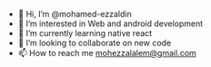 - 👋 Hi, I’m @mohamed-ezzaldin
- 👀 I’m interested in Web and android development 
- 🌱 I’m currently learning native react 
- 💞️ I’m looking to collaborate on new code
- 📫 How to reach me mohezzalalem@gmail.com



<!---
mohamed-ezzaldin/mohamed-ezzaldin is a ✨ special ✨ repository because its `README.md` (this file) appears on your GitHub profile.
You can click the Preview link to take a look at your changes.
--->
